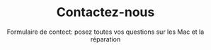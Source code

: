 ---
title: "Contactez-nous"
subtitle: "Formulaire de contect: posez toutes vos questions sur les Mac et la réparation"
layout: 'layouts/contact.njk'
permalink: "contact/"
jsfile: ["../js/contactform.js", "../js/navbarmanagement.js" ]
---